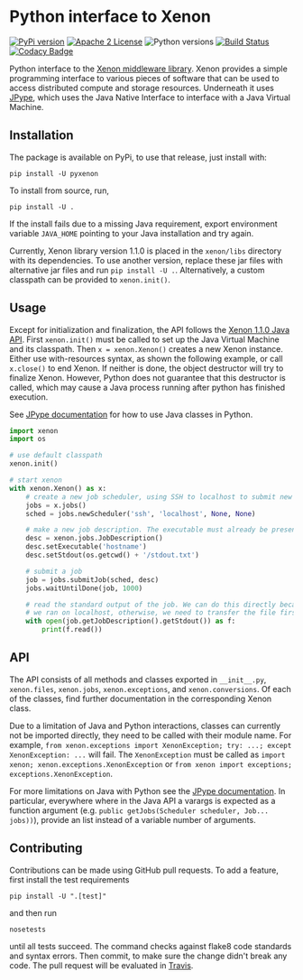 # Python interface to Xenon

[![PyPi version](https://img.shields.io/pypi/v/pyxenon.svg)](https://pypi.python.org/pypi/pyxenon)
[![Apache 2 License](https://img.shields.io/github/license/NLeSC/pyxenon.svg?branch=master)](https://raw.githubusercontent.com/NLeSC/pyxenon/master/LICENSE)
![Python versions](https://img.shields.io/pypi/pyversions/pyxenon.svg)
[![Build Status](https://travis-ci.org/NLeSC/pyxenon.svg?branch=master)](https://travis-ci.org/NLeSC/pyxenon)
[![Codacy Badge](https://api.codacy.com/project/badge/grade/35e155e3bb08459aa2c24622d5fdb0d3)](https://www.codacy.com/app/NLeSC/pyxenon)

Python interface to the [Xenon middleware library](http://nlesc.github.io/Xenon/). Xenon provides a simple programming interface to various pieces of software that can be used to access distributed compute and storage resources. Underneath it uses [JPype](https://jpype.readthedocs.io), which uses the Java Native Interface to interface with a Java Virtual Machine.

## Installation

The package is available on PyPi, to use that release, just install with:
```
pip install -U pyxenon
```

To install from source, run,

```shell
pip install -U .
```

If the install fails due to a missing Java requirement, export environment variable `JAVA_HOME` pointing to your Java installation and try again. 

Currently, Xenon library version 1.1.0 is placed in the `xenon/libs` directory with its dependencies. To use another version, replace these jar files with alternative jar files and run `pip install -U .`. Alternatively, a custom classpath can be provided to `xenon.init()`.

## Usage

Except for initialization and finalization, the API follows the [Xenon 1.1.0 Java API](http://nlesc.github.io/Xenon/versions/1.1.0/javadoc/). First `xenon.init()` must be called to set up the Java Virtual Machine and its classpath. Then `x = xenon.Xenon()` creates a new Xenon instance. Either use with-resources syntax, as shown the following example, or call `x.close()` to end Xenon. If neither is done, the object destructor will try to finalize Xenon. However, Python does not guarantee that this destructor is called, which may cause a Java process running after python has finished execution.

See [JPype documentation](https://jpype.readthedocs.io) for how to use Java classes in Python.

```python
import xenon
import os

# use default classpath
xenon.init()

# start xenon
with xenon.Xenon() as x:
	# create a new job scheduler, using SSH to localhost to submit new jobs.
	jobs = x.jobs()
	sched = jobs.newScheduler('ssh', 'localhost', None, None)

	# make a new job description. The executable must already be present on the target host.
	desc = xenon.jobs.JobDescription()
	desc.setExecutable('hostname')
	desc.setStdout(os.getcwd() + '/stdout.txt')

	# submit a job
	job = jobs.submitJob(sched, desc)
	jobs.waitUntilDone(job, 1000)

	# read the standard output of the job. We can do this directly because
	# we ran on localhost, otherwise, we need to transfer the file first.
	with open(job.getJobDescription().getStdout()) as f:
	    print(f.read())
```

## API

The API consists of all methods and classes exported in `__init__.py`, `xenon.files`, `xenon.jobs`, `xenon.exceptions`, and `xenon.conversions`.  Of each of the classes, find further documentation in the corresponding Xenon class.

Due to a limitation of Java and Python interactions, classes can currently not be imported directly, they need to be called with their module name. For example, `from xenon.exceptions import XenonException; try: ...; except XenonException: ...` will fail. The `XenonException` must be called as `import xenon; xenon.exceptions.XenonException` or `from xenon import exceptions; exceptions.XenonException`.

For more limitations on Java with Python see the [JPype documentation](http://jpype.readthedocs.io/en/latest/). In particular, everywhere where in the Java API a varargs is expected as a function argument (e.g. `public getJobs(Scheduler scheduler, Job... jobs))`), provide an list instead of a variable number of arguments.

## Contributing

Contributions can be made using GitHub pull requests. To add a feature, first install the test requirements
```
pip install -U ".[test]"
```
and then run
```
nosetests
```
until all tests succeed. The command checks against flake8 code standards and syntax errors. Then commit, to make sure the change didn't break any code.  The pull request will be evaluated in [Travis](https://travis-ci.org/NLeSC/pyxenon).
